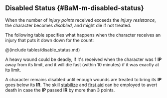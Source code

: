 ## Disabled Status {#BaM-m-disabled-status}

When the number of *injury points* received exceeds the *injury resistance*,
the character becomes *disabled*, and might die if not treated.

The following table specifies what happens when the character receives an injury
that puts it down down for the count:

@(include tables/disable_status.md)

A heavy wound could be deadly, if it's received when the character was 1 **IP** away
from its limit, and it will die fast (within 10 minutes) if it was exactly at its
limit.

A character remains disabled until enough wounds are treated to bring its **IP** goes
below its **IR**. The skill [stabilize](#BaM-s-stabilize) and [first aid](#BaM-s-first-aid) 
can be employed to avert death in case the **IP** passed **IR** by more than 3 points.


